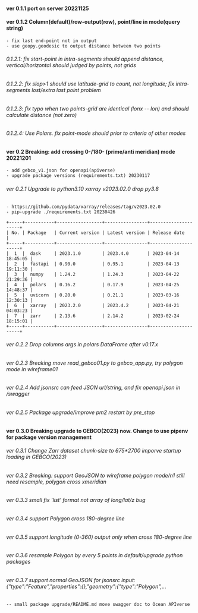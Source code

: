 #### ver 0.1.1 port on server 20221125

#### ver 0.1.2 Column(default)/row-output(row), point/line in mode(query string)

    - fix last end-point not in output
    - use geopy.geodesic to output distance between two points

###### 0.1.2.1: fix start-point in intra-segments should append distance, vertical/horizontal should judged by points, not grids

###### 0.1.2.2: fix slop>1 should use latitude-grid to count, not longitude; fix intra-segments lost/extra last point problem

###### 0.1.2.3: fix typo when two points-grid are identical (lonx -- lon) and should calculate distance (not zero)

###### 0.1.2.4: Use Polars. fix point-mode should prior to criteria of other modes

#### ver 0.2 Breaking: add crossing 0-/180- (prime/anti meridian) mode 20221201

    - add gebco_v1.json for openapi(apiverse)
    - upgrade package versions (requirements.txt) 20230117

###### ver 0.2.1 Upgrade to python3.10 xarray v2023.02.0 drop py3.8

    - https://github.com/pydata/xarray/releases/tag/v2023.02.0
    - pip-upgrade ./requirements.txt 20230426
```
+-----+-----------+-----------------+----------------+---------------------+
| No. | Package   | Current version | Latest version | Release date        |
+-----+-----------+-----------------+----------------+---------------------+
|  1  |  dask     | 2023.1.0        | 2023.4.0       | 2023-04-14 18:45:05 |
|  2  |  fastapi  | 0.90.0          | 0.95.1         | 2023-04-13 19:11:30 |
|  3  |  numpy    | 1.24.2          | 1.24.3         | 2023-04-22 21:29:36 |
|  4  |  polars   | 0.16.2          | 0.17.9         | 2023-04-25 14:48:37 |
|  5  |  uvicorn  | 0.20.0          | 0.21.1         | 2023-03-16 12:30:13 |
|  6  |  xarray   | 2023.2.0        | 2023.4.2       | 2023-04-21 04:03:23 |
|  7  |  zarr     | 2.13.6          | 2.14.2         | 2023-02-24 18:15:01 |
+-----+-----------+-----------------+----------------+---------------------+
```

###### ver 0.2.2 Drop columns args in polars DataFrame after v0.17.x

###### ver 0.2.3 Breaking move read_gebco01.py to gebco_app.py, try polygon mode in wireframe01 
    
###### ver 0.2.4 Add jsonsrc can feed JSON url/string, and fix openapi.json in /swagger

###### ver 0.2.5 Package upgrade/improve pm2 restart by pre_stop


#### ver 0.3.0 Breaking upgrade to GEBCO(2023) now. Change to use pipenv for package version management 

###### ver 0.3.1 Change Zarr dataset chunk-size to 675*2700 imporve startup loading in GEBCO(2023)

###### ver 0.3.2 Breaking: support GeoJSON to wireframe polygon mode/n1 still need resample, polygon cross xmeridian

###### ver 0.3.3 small fix 'list' format not array of long/lat/z bug

###### ver 0.3.4 support Polygon cross 180-degree line

###### ver 0.3.5 support longitude (0-360) output only when cross 180-degree line

###### ver 0.3.6 resample Polygon by every 5 points in default/upgrade python packages

###### ver 0.3.7 support normal GeoJSON for jsonsrc input: {"type":"Feature","properties":{},"geometry":{"type":"Polygon",...

    -- small package upgrade/README.md move swagger doc to Ocean APIverse
